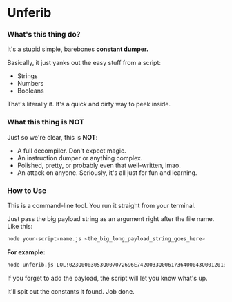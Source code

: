 # Unferib
### What's this thing do?

It's a stupid simple, barebones **constant dumper.**

Basically, it just yanks out the easy stuff from a script:
*   Strings
*   Numbers
*   Booleans

That's literally it. It's a quick and dirty way to peek inside.

### What this thing is NOT

Just so we're clear, this is **NOT**:
*   A full decompiler. Don't expect magic.
*   An instruction dumper or anything complex.
*   Polished, pretty, or probably even that well-written, lmao.
*   An attack on anyone. Seriously, it's all just for fun and learning.

### How to Use

This is a command-line tool. You run it straight from your terminal.

Just pass the big payload string as an argument right after the file name. Like this:

```bash
node your-script-name.js <the_big_long_payload_string_goes_here>
```

**For example:**
```bash
node unferib.js LOL!023Q0003053Q007072696E742Q033Q0061736400043Q0012013Q00013Q001202000100028Q000200012Q00033Q00017Q00
```

If you forget to add the payload, the script will let you know what's up.

It'll spit out the constants it found. Job done.
